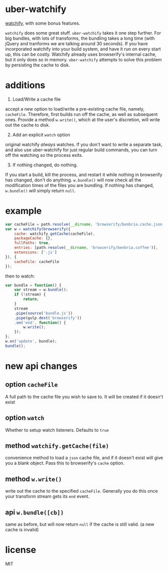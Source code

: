 # uber-watchify

[watchify](https://github.com/substack/watchify), with some bonus features.

`watchify` does some great stuff. `uber-watchify` takes it one step further. For big bundles,
with lots of transforms, the bundling takes a long time (with jQuery and tranforms we are talking around
30 seconds). If you have incorporated watchify into your build system, and have it run on every start up,
this can be costly. Watchify already uses browserify's internal cache, but it only does so in memory. `uber-watchify`
attempts to solve this problem by persisting the cache to disk.

# additions

1. Load/Write a cache file

accept a new option to load/write a pre-existing cache file, namely, `cacheFile`. Therefore, first builds run off the cache, as
well as subsequent ones. Provide a method `w.write()`, which at the user's discretion, will write out the cache to disk.

2. Add an explicit `watch` option

original watchify _always_ watches. If you don't want to write a separate task, and also use uber-watchify for just
regular build commands, you can turn off the watching so the process exits.

3. If nothing changed, do nothing.

If you start a build, kill the process, and restart it while nothing in browserify has changed, don't do anything.
`w.bundle()` will now check all the modification times of the files you are bundling. If nothing has changed, `w.bundle()` will
simply return `null`.

# example

```javascript
var cacheFile = path.resolve(__dirname, 'browserify/benbria.cache.json');
var w = watchify(browserify({
    cache: watchify.getCache(cacheFile),
    packageCache: {},
    fullPaths: true,
    entries: [path.resolve(__dirname, 'browserify/benbria.coffee')],
    extensions: ['.js']
}), {
    cacheFile: cacheFile
});

```

then to watch:

```javascript
var bundle = function() {
    var stream = w.bundle();
    if (!stream) {
        return;
    }
    stream
    .pipe(source('bundle.js'))
    .pipe(gulp.dest('browserify'))
    .on('end', function() {
        w.write();
    });
};
w.on('update', bundle);
bundle();
```

# new api changes

## option `cacheFile`

A full path to the cache file you wish to save to. It will be created if it doesn't exist

## option `watch`

Whether to setup watch listeners. Defaults to `true`

## method `watchify.getCache(file)`

convenience method to load a `json` cache file, and if it doesn't exist will give you a blank object.
Pass this to browserify's `cache` option.

## method `w.write()`

write out the cache to the specified `cacheFile`. Generally you do this once your transform stream gets its `end`
event.

## api `w.bundle([cb])`

same as before, but will now return `null` if the cache is still valid. (a new cache is invalid)

# license

MIT
